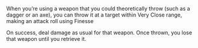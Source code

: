 When you’re using a weapon that you could theoretically throw (such as a dagger or an axe), you can throw it at a target within Very Close range, making an attack roll using Finesse

On success, deal damage as usual for that weapon. Once thrown, you lose that weapon until you retrieve it.